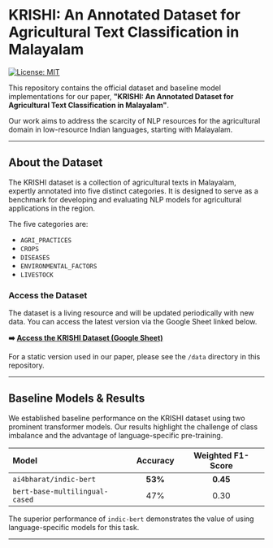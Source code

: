# KRISHI: An Annotated Dataset for Agricultural Text Classification in Malayalam 

[![License: MIT](https://img.shields.io/badge/License-MIT-yellow.svg)](https://opensource.org/licenses/MIT)

This repository contains the official dataset and baseline model implementations for our paper, **"KRISHI: An Annotated Dataset for Agricultural Text Classification in Malayalam"**.

Our work aims to address the scarcity of NLP resources for the agricultural domain in low-resource Indian languages, starting with Malayalam.

---
## About the Dataset 

The KRISHI dataset is a collection of agricultural texts in Malayalam, expertly annotated into five distinct categories. It is designed to serve as a benchmark for developing and evaluating NLP models for agricultural applications in the region.

The five categories are:
* `AGRI_PRACTICES`
* `CROPS`
* `DISEASES`
* `ENVIRONMENTAL_FACTORS`
* `LIVESTOCK`

### Access the Dataset

The dataset is a living resource and will be updated periodically with new data. You can access the latest version via the Google Sheet linked below.

**➡️ [Access the KRISHI Dataset (Google Sheet)](https://docs.google.com/spreadsheets/d/1hTUw3fPDvqC2f2LYX9bDVuxKx_R1F_kRkbk__QsMvEg/edit?usp=sharing)**

For a static version used in our paper, please see the `/data` directory in this repository.

---
## Baseline Models & Results 

We established baseline performance on the KRISHI dataset using two prominent transformer models. Our results highlight the challenge of class imbalance and the advantage of language-specific pre-training.

| Model | Accuracy | Weighted F1-Score |
| :--- | :---: | :---: |
| `ai4bharat/indic-bert` | **53%** | **0.45** |
| `bert-base-multilingual-cased` | 47% | 0.30 |

The superior performance of `indic-bert` demonstrates the value of using language-specific models for this task.

---
